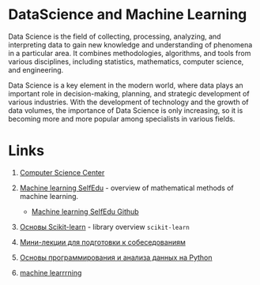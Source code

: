 # DataScience and Machine Learning

Data Science is the field of collecting, processing, analyzing, and interpreting data to gain new knowledge and understanding of phenomena in a particular area. It combines methodologies, algorithms, and tools from various disciplines, including statistics, mathematics, computer science, and engineering.

Data Science is a key element in the modern world, where data plays an important role in decision-making, planning, and strategic development of various industries. With the development of technology and the growth of data volumes, the importance of Data Science is only increasing, so it is becoming more and more popular among specialists in various fields.

# Links

1. [Computer Science Center](https://compscicenter.ru/teachers/618/)

2. [Machine learning SelfEdu](https://proproprogs.ru/ml) - overview of mathematical methods of machine learning.

   - [Machine learning SelfEdu Github](https://github.com/selfedu-rus/machine_learning)

3. [Основы Scikit-learn](https://youtu.be/sNDW8d8eB1U) - library overview `scikit-learn`

4. [Мини-лекции для подготовки к собеседованиям](https://www.youtube.com/playlist?list=PLOKb3HTyuVMC0-NAlngaHJou7IjECakUI)

5. [Основы программирования и анализа данных на Python](https://www.youtube.com/playlist?list=PL2mBTfXHM2qgCMm8RtXm59w27bPTQx55I)

6. [machine learrrning](https://www.youtube.com/@machine_learrrning/videos)
